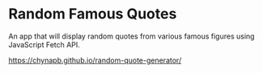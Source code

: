 # Random Famous Quotes

An app that will display random quotes from various famous figures using JavaScript Fetch API.

https://chynapb.github.io/random-quote-generator/
